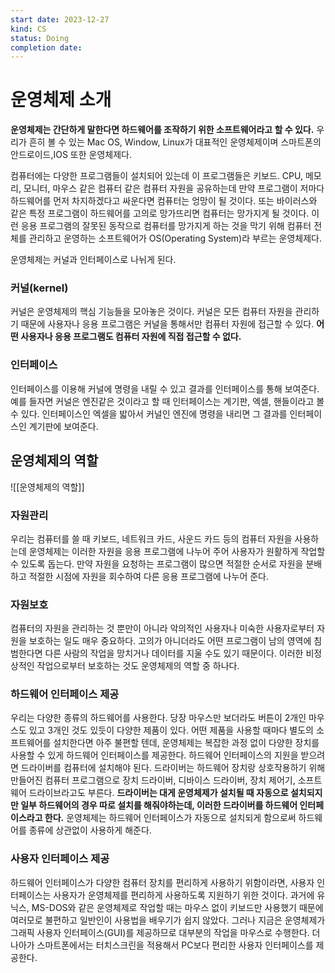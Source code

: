 ```yaml
---
start date: 2023-12-27
kind: CS
status: Doing
completion date:
---
```


# 운영체제 소개

__운영체제는 간단하게 말한다면 하드웨어를 조작하기 위한 소프트웨어라고 할 수 있다.__
우리가 흔히 볼 수 있는 Mac OS, Window, Linux가 대표적인 운영체제이며 스마트폰의 안드로이드,IOS 또한 운영체제다.

컴퓨터에는 다양한 프로그램들이 설치되어 있는데 이 프로그램들은 키보드. CPU, 메모리, 모니터, 마우스 같은 컴퓨터 같은 컴퓨터 자원을 공유하는데 만약 프로그램이 저마다 하드웨어를 먼저 차지하겠다고 싸운다면 컴퓨터는 엉망이 될 것이다. 또는 바이러스와 같은 특정 프로그램이 하드웨어를 고의로 망가뜨리면 컴퓨터는 망가지게 될 것이다. 이런 응용 프로그램의 잘못된 동작으로 컴퓨터를 망가지게 하는 것을 막기 위해 컴퓨터 전체를 관리하고 운영하는 소프트웨어가 OS(Operating System)라 부르는 운영체제다.

운영체제는 커널과 인터페이스로 나뉘게 된다.

### 커널(kernel)

커널은 운영체제의 핵심 기능들을 모아놓은 것이다.
커널은 모든 컴퓨터 자원을 관리하기 때문에 사용자나 응용 프로그램은 커널을 통해서만 컴퓨터 자원에 접근할 수 있다. **어떤 사용자나 응용 프로그램도 컴퓨터 자원에 직접 접근할 수 없다.**

### 인터페이스

인터페이스를 이용해 커널에 명령을 내릴 수 있고 결과를 인터페이스를 통해 보여준다.
예를 들자면 커널은 엔진같은 것이라고 할 때 인터페이스는 계기판, 엑셀, 핸들이라고 볼 수 있다. 인터페이스인 엑셀을 밟아서 커널인 엔진에 명령을 내리면 그 결과를 인터페이스인 계기판에 보여준다.

## 운영체제의 역할


![[운영체제의 역할]]

### 자원관리

우리는 컴퓨터를 쓸 때 키보드, 네트워크 카드, 사운드 카드 등의 컴퓨터 자원을 사용하는데 운영체제는 이러한 자원을 응용 프로그램에 나누어 주어 사용자가 원활하게 작업할 수 있도록 돕는다. 만약 자원을 요청하는 프로그램이 많으면 적절한 순서로 자원을 분배하고 적절한 시점에 자원을 회수하여 다른 응용 프로그램에 나누어 준다.

### 자원보호

컴퓨터의 자원을 관리하는 것 뿐만이 아니라 악의적인 사용자나 미숙한 사용자로부터 자원을 보호하는 일도 매우 중요하다. 고의가 아니더라도 어떤 프로그램이 남의 영역에 침범한다면 다른 사람의 작업을 망치거나 데이터를 지울 수도 있기 때문이다. 이러한 비정상적인 작업으로부터 보호하는 것도 운영체제의 역할 중 하나다.

### 하드웨어 인터페이스 제공

우리는 다양한 종류의 하드웨어를 사용한다. 당장 마우스만 보더라도 버튼이 2개인 마우스도 있고 3개인 것도 있듯이 다양한  제품이 있다. 어떤 제품을 사용할 때마다 별도의 소프트웨어를 설치한다면 아주 불편할 텐데, 운영체제는 복잡한 과정 없이 다양한 장치를 사용할 수 있게 하드웨어 인터페이스를 제공한다. 하드웨어 인터페이스의 지원을 받으려면 드라이버를 컴퓨터에 설치해야 된다. 드라이버는 하드웨어 장치랑 상호작용하기 위해 만들어진 컴퓨터 프로그램으로 장치 드라이버, 디바이스 드라이버, 장치 제어기, 소프트웨어 드라이브라고도 부른다. **드라이버는 대게 운영체제가 설치될 때 자동으로 설치되지만 일부 하드웨어의 경우 따로 설치를 해줘야하는데, 이러한 드라이버를 하드웨어 인터페이스라고 한다.** 운영체제는 하드웨어 인터페이스가 자동으로 설치되게 함으로써 하드웨어를 종류에 상관없이 사용하게 해준다.

### 사용자 인터페이스 제공

하드웨어 인터페이스가 다양한 컴퓨터 장치를 편리하게 사용하기 위함이라면, 사용자 인터페이스는 사용자가 운영체제를 편리하게 사용하도록 지원하기 위한 것이다. 과거에 유닉스, MS-DOS와 같은 운영체제로 작업할 때는 마우스 없이 키보드만 사용했기 때문에 여러모로 불편하고 일반인이 사용법을 배우기가 쉽지 않았다. 그러나 지금은 운영체제가 그래픽 사용자 인터페이스(GUI)를 제공하므로 대부분의 작업을 마우스로 수행한다. 더 나아가 스마트폰에서는 터치스크린을 적용해서 PC보다 편리한 사용자 인터페이스를 제공한다.